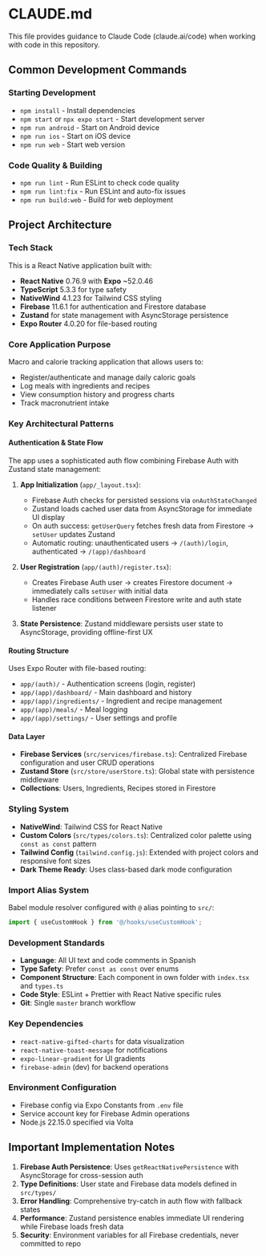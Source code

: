 # CLAUDE.md

This file provides guidance to Claude Code (claude.ai/code) when working with code in this repository.

## Common Development Commands

### Starting Development
- `npm install` - Install dependencies
- `npm start` or `npx expo start` - Start development server
- `npm run android` - Start on Android device
- `npm run ios` - Start on iOS device
- `npm run web` - Start web version

### Code Quality & Building
- `npm run lint` - Run ESLint to check code quality
- `npm run lint:fix` - Run ESLint and auto-fix issues
- `npm run build:web` - Build for web deployment

## Project Architecture

### Tech Stack
This is a React Native application built with:
- **React Native** 0.76.9 with **Expo** ~52.0.46
- **TypeScript** 5.3.3 for type safety
- **NativeWind** 4.1.23 for Tailwind CSS styling
- **Firebase** 11.6.1 for authentication and Firestore database
- **Zustand** for state management with AsyncStorage persistence
- **Expo Router** 4.0.20 for file-based routing

### Core Application Purpose
Macro and calorie tracking application that allows users to:
- Register/authenticate and manage daily caloric goals
- Log meals with ingredients and recipes
- View consumption history and progress charts
- Track macronutrient intake

### Key Architectural Patterns

#### Authentication & State Flow
The app uses a sophisticated auth flow combining Firebase Auth with Zustand state management:

1. **App Initialization** (`app/_layout.tsx`):
   - Firebase Auth checks for persisted sessions via `onAuthStateChanged`
   - Zustand loads cached user data from AsyncStorage for immediate UI display
   - On auth success: `getUserQuery` fetches fresh data from Firestore → `setUser` updates Zustand
   - Automatic routing: unauthenticated users → `/(auth)/login`, authenticated → `/(app)/dashboard`

2. **User Registration** (`app/(auth)/register.tsx`):
   - Creates Firebase Auth user → creates Firestore document → immediately calls `setUser` with initial data
   - Handles race conditions between Firestore write and auth state listener

3. **State Persistence**: Zustand middleware persists user state to AsyncStorage, providing offline-first UX

#### Routing Structure
Uses Expo Router with file-based routing:
- `app/(auth)/` - Authentication screens (login, register)
- `app/(app)/dashboard/` - Main dashboard and history
- `app/(app)/ingredients/` - Ingredient and recipe management
- `app/(app)/meals/` - Meal logging
- `app/(app)/settings/` - User settings and profile

#### Data Layer
- **Firebase Services** (`src/services/firebase.ts`): Centralized Firebase configuration and user CRUD operations
- **Zustand Store** (`src/store/userStore.ts`): Global state with persistence middleware
- **Collections**: Users, Ingredients, Recipes stored in Firestore

### Styling System
- **NativeWind**: Tailwind CSS for React Native
- **Custom Colors** (`src/types/colors.ts`): Centralized color palette using `const as const` pattern
- **Tailwind Config** (`tailwind.config.js`): Extended with project colors and responsive font sizes
- **Dark Theme Ready**: Uses class-based dark mode configuration

### Import Alias System
Babel module resolver configured with `@` alias pointing to `src/`:
```typescript
import { useCustomHook } from '@/hooks/useCustomHook';
```

### Development Standards
- **Language**: All UI text and code comments in Spanish
- **Type Safety**: Prefer `const as const` over enums
- **Component Structure**: Each component in own folder with `index.tsx` and `types.ts`
- **Code Style**: ESLint + Prettier with React Native specific rules
- **Git**: Single `master` branch workflow

### Key Dependencies
- `react-native-gifted-charts` for data visualization
- `react-native-toast-message` for notifications
- `expo-linear-gradient` for UI gradients
- `firebase-admin` (dev) for backend operations

### Environment Configuration
- Firebase config via Expo Constants from `.env` file
- Service account key for Firebase Admin operations
- Node.js 22.15.0 specified via Volta

## Important Implementation Notes

1. **Firebase Auth Persistence**: Uses `getReactNativePersistence` with AsyncStorage for cross-session auth
2. **Type Definitions**: User state and Firebase data models defined in `src/types/`
3. **Error Handling**: Comprehensive try-catch in auth flow with fallback states
4. **Performance**: Zustand persistence enables immediate UI rendering while Firebase loads fresh data
5. **Security**: Environment variables for all Firebase credentials, never committed to repo